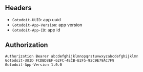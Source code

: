 ## Headers


- `Gotodoit-UUID`: app uuid
- `Gotodoit-App-Version`: app version
- `Gotodoit-App-ID`: app id


## Authorization

```
Authorization Bearer abcdefghijklmnopqrstuvwxyzabcdefghijklmn
Gotodoit-UUID FCDBD8EF-62FC-4ECB-B2F5-92C9E79AC7F9
Gotodoit-App-Version 1.0.0
```
